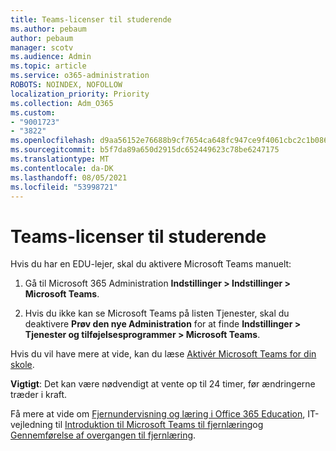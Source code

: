 ```yaml
---
title: Teams-licenser til studerende
ms.author: pebaum
author: pebaum
manager: scotv
ms.audience: Admin
ms.topic: article
ms.service: o365-administration
ROBOTS: NOINDEX, NOFOLLOW
localization_priority: Priority
ms.collection: Adm_O365
ms.custom:
- "9001723"
- "3822"
ms.openlocfilehash: d9aa56152e76688b9cf7654ca648fc947ce9f4061cbc2c1b086c60799d1cccd9
ms.sourcegitcommit: b5f7da89a650d2915dc652449623c78be6247175
ms.translationtype: MT
ms.contentlocale: da-DK
ms.lasthandoff: 08/05/2021
ms.locfileid: "53998721"
---
```

# <a name="teams-student-licenses"></a>Teams-licenser til studerende

Hvis du har en EDU-lejer, skal du aktivere Microsoft Teams manuelt:

1. Gå til Microsoft 365 Administration **Indstillinger > Indstillinger > Microsoft Teams**. 

2. Hvis du ikke kan se Microsoft Teams på listen Tjenester, skal du deaktivere **Prøv den nye Administration** for at finde **Indstillinger > Tjenester og tilføjelsesprogrammer > Microsoft Teams**. 

Hvis du vil have mere at vide, kan du læse [Aktivér Microsoft Teams for din skole](https://docs.microsoft.com/microsoft-365/education/intune-edu-trial/enable-microsoft-teams#enable-microsoft-teams-for-your-school-1). 

**Vigtigt**: Det kan være nødvendigt at vente op til 24 timer, før ændringerne træder i kraft.

Få mere at vide om [Fjernundervisning og læring i Office 365 Education](https://support.office.com/article/remote-teaching-and-learning-in-office-365-education-f651ccae-7b65-478b-8366-51bb884025c4), IT-vejledning til [Introduktion til Microsoft Teams til fjernlæring](https://docs.microsoft.com/MicrosoftTeams/remote-learning-edu)og [Gennemførelse af overgangen til fjernlæring](https://www.microsoft.com/education/remote-learning).
